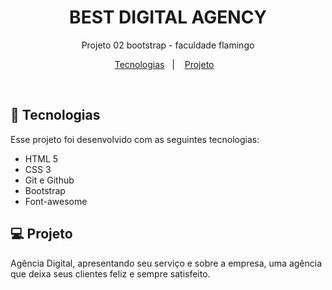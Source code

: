 <h1 align="center"> BEST DIGITAL AGENCY </h1>

<p align="center">
Projeto 02 bootstrap - faculdade flamingo
</p>

<p align="center">
  <a href="#-tecnologias">Tecnologias</a>&nbsp;&nbsp;&nbsp;|&nbsp;&nbsp;&nbsp;
  <a href="#-projeto">Projeto</a>&nbsp;&nbsp;&nbsp;
</p>

<br>


## 🚀 Tecnologias

Esse projeto foi desenvolvido com as seguintes tecnologias:

- HTML 5
- CSS 3
- Git e Github
- Bootstrap
- Font-awesome

## 💻 Projeto

Agência Digital, apresentando seu serviço e sobre a empresa, uma agência que deixa seus clientes feliz e sempre satisfeito.
